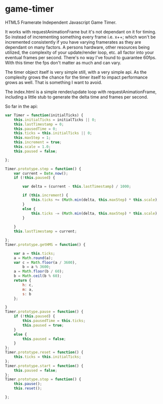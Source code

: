 # game-timer
HTML5 Framerate Independent Javascript Game Timer. 

It works with requestAnimationFrame but it's not dependant on it for timing.  So instead of incrementing something every frame i.e. x++; which won't be incremented consistently if you have varying framerates as they are dependant on many factors.  A persons hardware, other resources being utilized, the complexity of your update/render loop, etc. all factor into your eventual frames per second.  There's no way I've found to guarantee 60fps.  With this timer the fps don't matter as much and can vary.

The timer object itself is very simple still, with a very simple api.  As the complexity grows the chance for the timer itself to impact performance grows as well.  That is something I want to avoid.

The index.html is a simple render/update loop with requestAnimationFrame, including a little stub to generate the delta time and frames per second.

So far in the api:

```javascript
var Timer = function(initialTicks) {
    this.initialTicks = initialTicks || 0;
    this.lastTimestamp = 0;
    this.pausedTime = 0;
    this.ticks = this.initialTicks || 0;
    this.maxStep = 1;
    this.increment = true;
    this.scale = 1.0;
    this.paused = false;

};

Timer.prototype.step = function() {
    var current = Date.now();
    if (!this.paused) {

        var delta = (current - this.lastTimestamp) / 1000;

        if (this.increment) {
            this.ticks += (Math.min(delta, this.maxStep) * this.scale);
        }
        else {
            this.ticks -= (Math.min(delta, this.maxStep) * this.scale);
        }
        
    }
    this.lastTimestamp = current;

};
Timer.prototype.getHMS = function() {

    var a = this.ticks;
    a = Math.round(a);
    var c = Math.floor(a / 3600),
        b = a % 3600;
    a = Math.floor(b / 60);
    b = Math.ceil(b % 60);
    return {
        h: c,
        m: a,
        s: b
    };

}
Timer.prototype.pause = function() {
    if (!this.paused) {
        this.pausedTime = this.ticks;
        this.paused = true;
    }
    else {
        this.paused = false;
    }
};
Timer.prototype.reset = function() {
    this.ticks = this.initialTicks;
};
Timer.prototype.start = function() {
    this.paused = false;
};
Timer.prototype.stop = function() {
    this.pause();
    this.reset();

};
```
